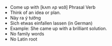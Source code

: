 - Come up with	[kʌm ʌp wɪð]	Phrasal Verb
- Think of an idea or plan.
- Nảy ra ý tưởng
- Sich etwas einfallen lassen (in German)
- Example: She came up with a brilliant solution.
- No family words
- No Latin root